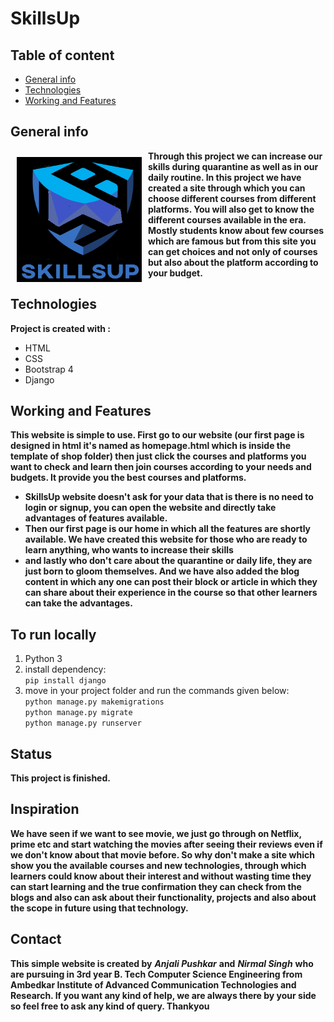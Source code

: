 # SkillsUp

## Table of content
* [General info](#general-info)
* [Technologies](#technologies)
* [Working and Features](#working-and-features)

## General info


<img src = "/course/static/logo.png" height = "200" width="200" align="left" hspace="10" vspace="10">

**Through this project we can increase our skills during quarantine as well as in our daily routine. In this project we have created a site through which you can choose different courses from different platforms. You will also get to know the different courses available in the era. Mostly students know about few courses which are famous but from this site you can get choices and not only of courses but also about the platform according to your budget.**
<br />


## Technologies

**Project is created with :**
* HTML
* CSS
* Bootstrap 4
* Django

## Working and Features

**This website is simple to use. First go to our website (our first page is designed in html it's named as homepage.html which is inside the template of shop folder) then just click the courses and platforms you want to check and learn then join courses according to your needs and budgets. It provide you the best courses and platforms.**
* **SkillsUp website doesn't ask for your data that is there is no need to login or signup, you can open the website and directly take advantages of features available.**
* **Then our first page is our home in which all the features are shortly available. We have created this website for those who are ready to learn anything, who wants to increase their skills**
* **and lastly who don't care about the quarantine or daily life, they are just born to gloom themselves. And we have also added the blog content in which any one can post their block or article in which they can share about their experience in the course so that other learners can take the advantages.**

## To run locally

1. Python 3
2. install dependency: \
     `pip install django`
3. move in your project folder and run the commands given below:\
     `python manage.py makemigrations`\
     `python manage.py migrate`\
     `python manage.py runserver`


## Status

**This project is finished.**

## Inspiration

**We have seen if we want to see movie, we just go through on Netflix, prime etc and start watching the movies after seeing their reviews even if we don't know about that movie before. So why don't make a site which show you the available courses and new technologies, through which learners could know about their interest and without wasting time they can start learning and the true confirmation they can check from the blogs and also can ask about their functionality, projects and also about the scope in future using that technology.**  

## Contact

**This simple website is created by** ***Anjali Pushkar*** **and** ***Nirmal Singh*** **who are pursuing in 3rd year B. Tech Computer Science Engineering from Ambedkar Institute of Advanced Communication Technologies and Research. If you want any kind of help, we are always there by your side so feel free to ask any kind of query.
Thankyou**
